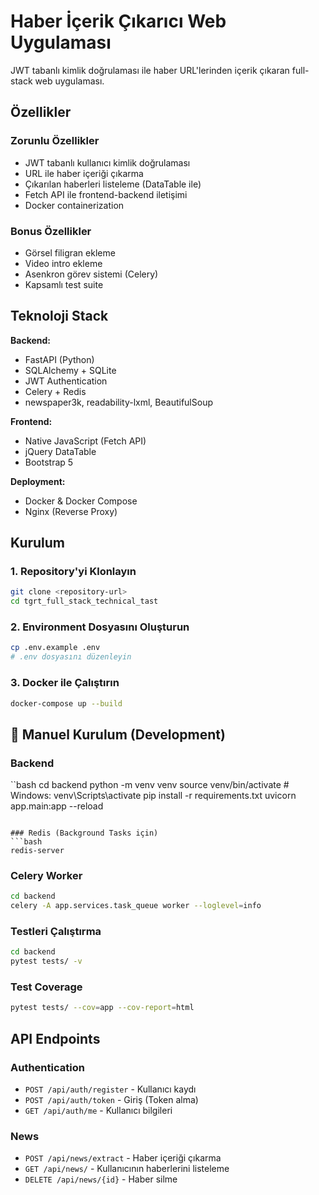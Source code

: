 # Haber İçerik Çıkarıcı Web Uygulaması

JWT tabanlı kimlik doğrulaması ile haber URL'lerinden içerik çıkaran full-stack web uygulaması.

## Özellikler

### Zorunlu Özellikler
- JWT tabanlı kullanıcı kimlik doğrulaması
- URL ile haber içeriği çıkarma
- Çıkarılan haberleri listeleme (DataTable ile)
- Fetch API ile frontend-backend iletişimi
- Docker containerization

### Bonus Özellikler
- Görsel filigran ekleme
- Video intro ekleme
- Asenkron görev sistemi (Celery)
- Kapsamlı test suite

## Teknoloji Stack

**Backend:**
- FastAPI (Python)
- SQLAlchemy + SQLite
- JWT Authentication
- Celery + Redis
- newspaper3k, readability-lxml, BeautifulSoup

**Frontend:**
- Native JavaScript (Fetch API)
- jQuery DataTable
- Bootstrap 5

**Deployment:**
- Docker & Docker Compose
- Nginx (Reverse Proxy)

## Kurulum

### 1. Repository'yi Klonlayın
```bash
git clone <repository-url>
cd tgrt_full_stack_technical_tast
```

### 2. Environment Dosyasını Oluşturun
```bash
cp .env.example .env
# .env dosyasını düzenleyin
```

### 3. Docker ile Çalıştırın
```bash
docker-compose up --build
```

## 🔧 Manuel Kurulum (Development)

### Backend
``bash
cd backend
python -m venv venv
source venv/bin/activate  # Windows: venv\Scripts\activate
pip install -r requirements.txt
uvicorn app.main:app --reload
```

### Redis (Background Tasks için)
```bash
redis-server
```

### Celery Worker
```bash
cd backend
celery -A app.services.task_queue worker --loglevel=info
```

### Testleri Çalıştırma
```bash
cd backend
pytest tests/ -v
```

### Test Coverage
```bash
pytest tests/ --cov=app --cov-report=html
```

## API Endpoints

### Authentication
- `POST /api/auth/register` - Kullanıcı kaydı
- `POST /api/auth/token` - Giriş (Token alma)
- `GET /api/auth/me` - Kullanıcı bilgileri

### News
- `POST /api/news/extract` - Haber içeriği çıkarma
- `GET /api/news/` - Kullanıcının haberlerini listeleme
- `DELETE /api/news/{id}` - Haber silme
